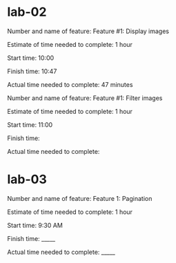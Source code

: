 # lab-02

Number and name of feature: Feature #1: Display images

Estimate of time needed to complete: 1 hour

Start time: 10:00

Finish time: 10:47

Actual time needed to complete: 47 minutes


Number and name of feature: Feature #1: Filter images

Estimate of time needed to complete: 1 hour

Start time: 11:00

Finish time: 

Actual time needed to complete: 



# lab-03

Number and name of feature: Feature 1: Pagination

Estimate of time needed to complete: 1 hour

Start time: 9:30 AM

Finish time: _____

Actual time needed to complete: _____